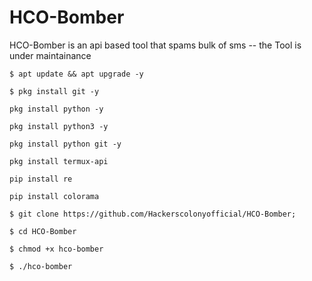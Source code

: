 # HCO-Bomber
HCO-Bomber is an api based tool that spams bulk of sms -- the Tool is under maintainance


```
$ apt update && apt upgrade -y

$ pkg install git -y

pkg install python -y

pkg install python3 -y

pkg install python git -y

pkg install termux-api

pip install re

pip install colorama

$ git clone https://github.com/Hackerscolonyofficial/HCO-Bomber; 

$ cd HCO-Bomber 

$ chmod +x hco-bomber

$ ./hco-bomber
```
